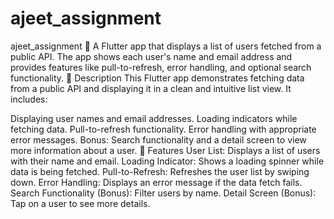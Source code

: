 # ajeet_assignment

ajeet_assignment 📱
A Flutter app that displays a list of users fetched from a public API. The app shows each user's name and email address and provides features like pull-to-refresh, error handling, and optional search functionality.
📜 Description
This Flutter app demonstrates fetching data from a public API and displaying it in a clean and intuitive list view. It includes:

Displaying user names and email addresses.
Loading indicators while fetching data.
Pull-to-refresh functionality.
Error handling with appropriate error messages.
Bonus: Search functionality and a detail screen to view more information about a user.
🚀 Features
User List: Displays a list of users with their name and email.
Loading Indicator: Shows a loading spinner while data is being fetched.
Pull-to-Refresh: Refreshes the user list by swiping down.
Error Handling: Displays an error message if the data fetch fails.
Search Functionality (Bonus): Filter users by name.
Detail Screen (Bonus): Tap on a user to see more details.


